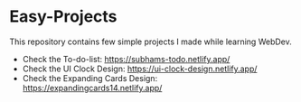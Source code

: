 # Easy-Projects
This repository contains few simple projects I made while learning WebDev.

- Check the To-do-list: https://subhams-todo.netlify.app/
- Check the UI Clock Design: https://ui-clock-design.netlify.app/
- Check the Expanding Cards Design: https://expandingcards14.netlify.app/
